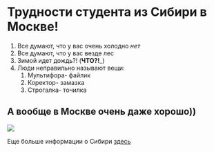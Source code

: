 # __Трудности студента из Сибири в Москве!__
1. Все думают, что у вас очень холодно _нет_
2. Все думают, что у вас везде лес
3. Зимой идет дождь?! (__ЧТО?!___)
4. Люди неправильно называют вещи:
    1. Мультифора- файлик
    2. Коректор- замазка
    3. Строгалка- точилка
## А вообще в Москве очень даже хорошо))

![](https://www.tolajob.co.za/media/featured/sales-success-white-person2.jpg_1422879391.jpg)

Еще больше информации о Сибири [здесь](https://ru.wikipedia.org/wiki/%D0%A1%D0%B8%D0%B1%D0%B8%D1%80%D1%8C)
